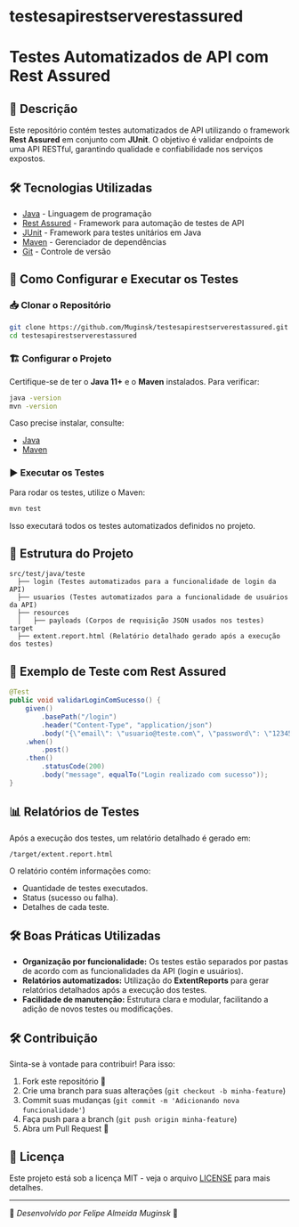 # testesapirestserverestassured

# Testes Automatizados de API com Rest Assured

## 📖 Descrição
Este repositório contém testes automatizados de API utilizando o framework **Rest Assured** em conjunto com **JUnit**. O objetivo é validar endpoints de uma API RESTful, garantindo qualidade e confiabilidade nos serviços expostos. 

## 🛠️ Tecnologias Utilizadas
- [Java](https://www.oracle.com/java/) - Linguagem de programação
- [Rest Assured](https://rest-assured.io/) - Framework para automação de testes de API
- [JUnit](https://junit.org/) - Framework para testes unitários em Java
- [Maven](https://maven.apache.org/) - Gerenciador de dependências
- [Git](https://git-scm.com/) - Controle de versão

## 🚀 Como Configurar e Executar os Testes

### 📥 Clonar o Repositório
```sh
git clone https://github.com/Muginsk/testesapirestserverestassured.git
cd testesapirestserverestassured
```

### 🏗️ Configurar o Projeto
Certifique-se de ter o **Java 11+** e o **Maven** instalados. Para verificar:
```sh
java -version
mvn -version
```
Caso precise instalar, consulte:
- [Java](https://adoptopenjdk.net/)
- [Maven](https://maven.apache.org/install.html)

### ▶️ Executar os Testes
Para rodar os testes, utilize o Maven:
```sh
mvn test
```
Isso executará todos os testes automatizados definidos no projeto.

## 📌 Estrutura do Projeto
```
src/test/java/teste
  ├── login (Testes automatizados para a funcionalidade de login da API)
  ├── usuarios (Testes automatizados para a funcionalidade de usuários da API)
  ├── resources
  │   ├── payloads (Corpos de requisição JSON usados nos testes)
target
  ├── extent.report.html (Relatório detalhado gerado após a execução dos testes)
```

## 📜 Exemplo de Teste com Rest Assured
```java
@Test
public void validarLoginComSucesso() {
    given()
        .basePath("/login")
        .header("Content-Type", "application/json")
        .body("{\"email\": \"usuario@teste.com\", \"password\": \"123456\"}")
    .when()
        .post()
    .then()
        .statusCode(200)
        .body("message", equalTo("Login realizado com sucesso"));
}
```

## 📊 Relatórios de Testes
Após a execução dos testes, um relatório detalhado é gerado em:
```
/target/extent.report.html
```
O relatório contém informações como:
- Quantidade de testes executados.
- Status (sucesso ou falha).
- Detalhes de cada teste.

## 🛠️ Boas Práticas Utilizadas
- **Organização por funcionalidade:** Os testes estão separados por pastas de acordo com as funcionalidades da API (login e usuários).
- **Relatórios automatizados:** Utilização do **ExtentReports** para gerar relatórios detalhados após a execução dos testes.
- **Facilidade de manutenção:** Estrutura clara e modular, facilitando a adição de novos testes ou modificações.

## 🛠️ Contribuição
Sinta-se à vontade para contribuir! Para isso:
1. Fork este repositório 🍴
2. Crie uma branch para suas alterações (`git checkout -b minha-feature`)
3. Commit suas mudanças (`git commit -m 'Adicionando nova funcionalidade'`)
4. Faça push para a branch (`git push origin minha-feature`)
5. Abra um Pull Request 🚀

## 📄 Licença
Este projeto está sob a licença MIT - veja o arquivo [LICENSE](LICENSE) para mais detalhes.

---
🔹 *Desenvolvido por Felipe Almeida Muginsk* 🔹

